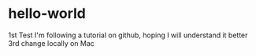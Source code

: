# hello-world
1st Test
I'm following a tutorial on github, hoping I will understand it better
3rd change locally on Mac
